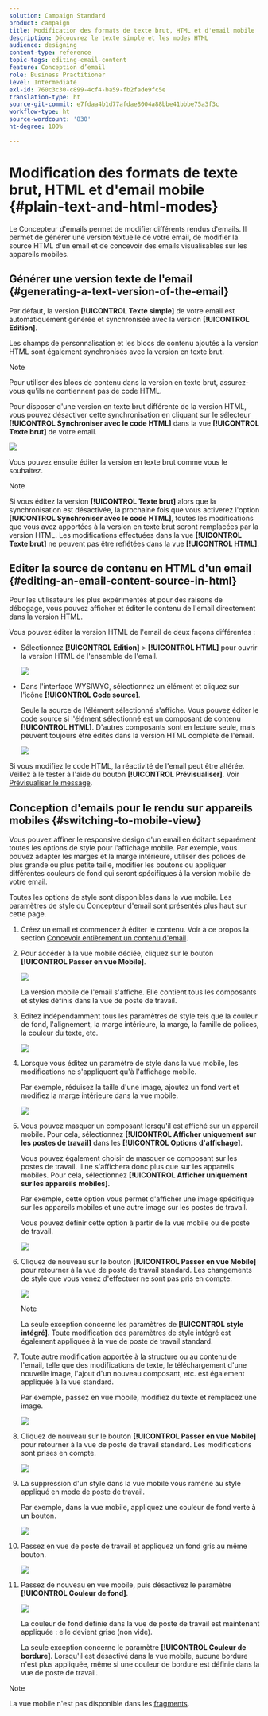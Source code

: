 ```yaml
---
solution: Campaign Standard
product: campaign
title: Modification des formats de texte brut, HTML et d'email mobile
description: Découvrez le texte simple et les modes HTML
audience: designing
content-type: reference
topic-tags: editing-email-content
feature: Conception d’email
role: Business Practitioner
level: Intermediate
exl-id: 760c3c30-c899-4cf4-ba59-fb2fade9fc5e
translation-type: ht
source-git-commit: e7fdaa4b1d77afdae8004a88bbe41bbbe75a3f3c
workflow-type: ht
source-wordcount: '830'
ht-degree: 100%

---
```


# Modification des formats de texte brut, HTML et d&#39;email mobile {#plain-text-and-html-modes}

Le Concepteur d&#39;emails permet de modifier différents rendus d&#39;emails. Il permet de générer une version textuelle de votre email, de modifier la source HTML d&#39;un email et de concevoir des emails visualisables sur les appareils mobiles.

## Générer une version texte de l&#39;email {#generating-a-text-version-of-the-email}

Par défaut, la version **[!UICONTROL Texte simple]** de votre email est automatiquement générée et synchronisée avec la version **[!UICONTROL Edition]**.

Les champs de personnalisation et les blocs de contenu ajoutés à la version HTML sont également synchronisés avec la version en texte brut.

>[!NOTE]
>
>Pour utiliser des blocs de contenu dans la version en texte brut, assurez-vous qu&#39;ils ne contiennent pas de code HTML.

Pour disposer d&#39;une version en texte brut différente de la version HTML, vous pouvez désactiver cette synchronisation en cliquant sur le sélecteur **[!UICONTROL Synchroniser avec le code HTML]** dans la vue **[!UICONTROL Texte brut]** de votre email.

![](assets/email_designer_textversion.png)

Vous pouvez ensuite éditer la version en texte brut comme vous le souhaitez.

>[!NOTE]
>
>Si vous éditez la version **[!UICONTROL Texte brut]** alors que la synchronisation est désactivée, la prochaine fois que vous activerez l&#39;option **[!UICONTROL Synchroniser avec le code HTML]**, toutes les modifications que vous avez apportées à la version en texte brut seront remplacées par la version HTML. Les modifications effectuées dans la vue **[!UICONTROL Texte brut]** ne peuvent pas être reflétées dans la vue **[!UICONTROL HTML]**.

## Editer la source de contenu en HTML d&#39;un email {#editing-an-email-content-source-in-html}

Pour les utilisateurs les plus expérimentés et pour des raisons de débogage, vous pouvez afficher et éditer le contenu de l&#39;email directement dans la version HTML.

Vous pouvez éditer la version HTML de l&#39;email de deux façons différentes :

* Sélectionnez **[!UICONTROL Edition]** > **[!UICONTROL HTML]** pour ouvrir la version HTML de l&#39;ensemble de l&#39;email.

   ![](assets/email_designer_html1.png)

* Dans l&#39;interface WYSIWYG, sélectionnez un élément et cliquez sur l&#39;icône **[!UICONTROL Code source]**.

   Seule la source de l&#39;élément sélectionné s&#39;affiche. Vous pouvez éditer le code source si l&#39;élément sélectionné est un composant de contenu **[!UICONTROL HTML]**. D&#39;autres composants sont en lecture seule, mais peuvent toujours être édités dans la version HTML complète de l&#39;email.

   ![](assets/email_designer_html2.png)

Si vous modifiez le code HTML, la réactivité de l&#39;email peut être altérée. Veillez à le tester à l&#39;aide du bouton **[!UICONTROL Prévisualiser]**. Voir [Prévisualiser le message](../../sending/using/previewing-messages.md).

## Conception d&#39;emails pour le rendu sur appareils mobiles {#switching-to-mobile-view}

Vous pouvez affiner le responsive design d&#39;un email en éditant séparément toutes les options de style pour l&#39;affichage mobile. Par exemple, vous pouvez adapter les marges et la marge intérieure, utiliser des polices de plus grande ou plus petite taille, modifier les boutons ou appliquer différentes couleurs de fond qui seront spécifiques à la version mobile de votre email.

Toutes les options de style sont disponibles dans la vue mobile. Les paramètres de style du Concepteur d&#39;email sont présentés plus haut sur cette page.

1. Créez un email et commencez à éditer le contenu. Voir à ce propos la section [Concevoir entièrement un contenu d&#39;email](../../designing/using/designing-from-scratch.md#designing-an-email-content-from-scratch).
1. Pour accéder à la vue mobile dédiée, cliquez sur le bouton **[!UICONTROL Passer en vue Mobile]**.

   ![](assets/email_designer_mobile_view_switch.png)

   La version mobile de l&#39;email s&#39;affiche. Elle contient tous les composants et styles définis dans la vue de poste de travail.

1. Editez indépendamment tous les paramètres de style tels que la couleur de fond, l&#39;alignement, la marge intérieure, la marge, la famille de polices, la couleur du texte, etc.

   ![](assets/email_designer_mobile_view.png)

1. Lorsque vous éditez un paramètre de style dans la vue mobile, les modifications ne s&#39;appliquent qu&#39;à l&#39;affichage mobile.

   Par exemple, réduisez la taille d&#39;une image, ajoutez un fond vert et modifiez la marge intérieure dans la vue mobile.

   ![](assets/email_designer_mobile_view_change.png)

1. Vous pouvez masquer un composant lorsqu&#39;il est affiché sur un appareil mobile. Pour cela, sélectionnez **[!UICONTROL Afficher uniquement sur les postes de travail]** dans les **[!UICONTROL Options d&#39;affichage]**.

   Vous pouvez également choisir de masquer ce composant sur les postes de travail. Il ne s&#39;affichera donc plus que sur les appareils mobiles. Pour cela, sélectionnez **[!UICONTROL Afficher uniquement sur les appareils mobiles]**.

   Par exemple, cette option vous permet d&#39;afficher une image spécifique sur les appareils mobiles et une autre image sur les postes de travail.

   Vous pouvez définir cette option à partir de la vue mobile ou de poste de travail.

   ![](assets/email_designer_mobile_hide.png)

1. Cliquez de nouveau sur le bouton **[!UICONTROL Passer en vue Mobile]** pour retourner à la vue de poste de travail standard. Les changements de style que vous venez d&#39;effectuer ne sont pas pris en compte.

   ![](assets/email_designer_mobile_view_desktop_no-change.png)

   >[!NOTE]
   >
   >La seule exception concerne les paramètres de **[!UICONTROL style intégré]**. Toute modification des paramètres de style intégré est également appliquée à la vue de poste de travail standard.

1. Toute autre modification apportée à la structure ou au contenu de l&#39;email, telle que des modifications de texte, le téléchargement d&#39;une nouvelle image, l&#39;ajout d&#39;un nouveau composant, etc. est également appliquée à la vue standard.

   Par exemple, passez en vue mobile, modifiez du texte et remplacez une image.

   ![](assets/email_designer_mobile_view_change_content.png)

1. Cliquez de nouveau sur le bouton **[!UICONTROL Passer en vue Mobile]** pour retourner à la vue de poste de travail standard. Les modifications sont prises en compte.

   ![](assets/email_designer_mobile_view_desktop_content-change.png)

1. La suppression d&#39;un style dans la vue mobile vous ramène au style appliqué en mode de poste de travail.

   Par exemple, dans la vue mobile, appliquez une couleur de fond verte à un bouton.

   ![](assets/email_designer_mobile_view_background_mobile.png)

1. Passez en vue de poste de travail et appliquez un fond gris au même bouton.

   ![](assets/email_designer_mobile_view_background_desktop.png)

1. Passez de nouveau en vue mobile, puis désactivez le paramètre **[!UICONTROL Couleur de fond]**.

   ![](assets/email_designer_mobile_view_background_mobile_disabled.png)

   La couleur de fond définie dans la vue de poste de travail est maintenant appliquée : elle devient grise (non vide).

   La seule exception concerne le paramètre **[!UICONTROL Couleur de bordure]**. Lorsqu&#39;il est désactivé dans la vue mobile, aucune bordure n&#39;est plus appliquée, même si une couleur de bordure est définie dans la vue de poste de travail.

>[!NOTE]
>
>La vue mobile n&#39;est pas disponible dans les [fragments](../../designing/using/using-reusable-content.md#about-fragments).
